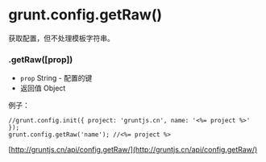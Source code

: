# grunt.config.getRaw()

获取配置，但不处理模板字符串。

### .getRaw([prop])

* `prop` String - 配置的键
* 返回值 Object

例子：

    //grunt.config.init({ project: 'gruntjs.cn', name: '<%= project %>' });
    grunt.config.getRaw('name'); //<%= project %>

[http://gruntjs.cn/api/config.getRaw/](http://gruntjs.cn/api/config.getRaw/)